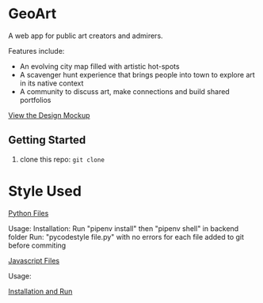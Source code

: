 # GeoArt

A web app for public art creators and admirers.

Features include:

- An evolving city map filled with artistic hot-spots
- A scavenger hunt experience that brings people into town to explore art in its native context
- A community to discuss art, make connections and build shared portfolios

[View the Design Mockup](https://framer.com/share/Wireframing--gsKx6BvxCiPsUeIGlnqr/z3TC9SJ5A)

## Getting Started

1. clone this repo: `git clone `

# Style Used

[Python Files](https://pycodestyle.pycqa.org/en/latest/index.html)

Usage:
Installation: Run "pipenv install" then "pipenv shell" in backend folder
Run: "pycodestyle file.py" with no errors for each file added to git before commiting

[Javascript Files](https://prettier.io/docs/en/index.html)

Usage:

[Installation and Run](https://prettier.io/docs/en/install.html)
